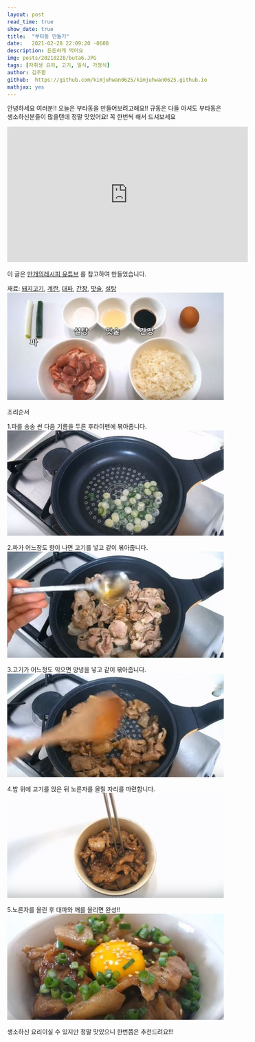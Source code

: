 ```yaml
---
layout: post
read_time: true
show_date: true
title:  "부타동 만들기"
date:   2021-02-28 22:09:20 -0600
description: 든든하게 먹어요
img: posts/20210228/buta6.JPG
tags: [자취생 요리, 고기, 일식, 가정식]
author: 김주환
github:  https://github.com/kimjuhwan0625/kimjuhwan0625.github.io
mathjax: yes
---
```

안녕하세요 여러분!!
오늘은 부타동을 만들어보려고해요!!
규동은 다들 아셔도 부타동은 생소하신분들이 많을탠데 정말 맛있어요!
꼭 한번씩 해서 드셔보세요

<iframe width="560" height="315" src="https://youtu.be/V9zXbJTZ_b4" title="YouTube video player" frameborder="0" allow="accelerometer; autoplay; clipboard-write; encrypted-media; gyroscope; picture-in-picture" allowfullscreen></iframe>

이 글은 [만개의레시피 유튜브](https://youtu.be/V9zXbJTZ_b4) 를 참고하여 만들었습니다. 

재료: [돼지고기](https://www.coupang.com/np/search?component=&q=%EB%8F%BC%EC%A7%80%EA%B3%A0%EA%B8%B0&channel=user), [계란](https://www.coupang.com/vp/products/1524568260?itemId=2615859407&vendorItemId=70606896211&q=%EA%B3%84%EB%9E%80&itemsCount=36&searchId=590eb17a684448d6b2aa010e22d2caea&rank=1), [대파](https://www.coupang.com/vp/products/4697181065?itemId=5911958170&vendorItemId=73210037048&q=%EB%8C%80%ED%8C%8C&itemsCount=36&searchId=3d3d6c5dbc4844139de84e440d8a5fa3&rank=1), [간장](https://www.coupang.com/vp/products/1248788258?itemId=2247147141&vendorItemId=70244556429&q=%EA%B0%84%EC%9E%A5&itemsCount=36&searchId=16f94ae13ff047e0915ed97541f78011&rank=3), [맛술](https://www.coupang.com/vp/products/4975742079?itemId=6614960795&vendorItemId=79485577792&q=%EB%A7%9B%EC%88%A0&itemsCount=36&searchId=aef6d939f8da46dd9c0df4e5c0c54e4d&rank=1), [설탕](https://www.coupang.com/vp/products/2394706?itemId=11019157&vendorItemId=3000136048&pickType=COU_PICK&q=%EC%84%A4%ED%83%95&itemsCount=36&searchId=e6f37f7fbade46338c33fab9260a27be&rank=1) 
![n2](./assets\img\posts\20210228\buta1.JPG)

조리순서

1.파를 송송 썬 다음 기름을 두른 후라이펜에 볶아줍니다.
![n2](./assets\img\posts\20210228\buta2.JPG)

2.파가 어느정도 향이 나면 고기를 넣고 같이 볶아줍니다.
![n3](./assets\img\posts\20210228\buta3.JPG)

3.고기가 어느정도 익으면 양녕을 넣고 같이 볶아줍니다.
![n4](./assets\img\posts\20210228\buta4.JPG)

4.밥 위에 고기를 얹은 뒤 노른자를 올릴 자리를 마련합니다. 
![n5](./assets\img\posts\20210228\buta5.JPG)

5.노른자를 올린 후 대파와 깨를 올리면 완성!!
![n5](./assets\img\posts\20210228\buta6.JPG)

생소하신 요리이실 수 있지만 정말 맛있으니 한번쯤은 추천드려요!!!


